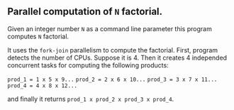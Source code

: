 ## Parallel computation of `N` factorial.

Given an integer number `N` as a command line parameter
this program computes `N` factorial.

It uses the `fork-join` parallelism to compute the factorial.
First, program detects the number of CPUs. Suppose it is 4.
Then it creates 4 independed concurrent tasks for computing the following
products:

`prod_1 = 1 x 5 x 9...`
`prod_2 = 2 x 6 x 10...`
`prod_3 = 3 x 7 x 11...`
`prod_4 = 4 x 8 x 12...`

and finally it returns `prod_1 x prod_2 x prod_3 x prod_4`.